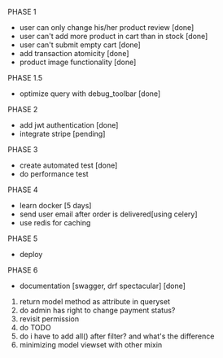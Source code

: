 PHASE 1
- user can only change his/her product review [done]
- user can't add more product in cart than in stock [done]
- user can't submit empty cart [done]
- add transaction atomicity [done]
- product image functionality [done]

PHASE 1.5
- optimize query with debug_toolbar [done]
  
PHASE 2
- add jwt authentication [done]
- integrate stripe [pending]

PHASE 3
- create automated test  [done]
- do performance test
  
PHASE 4
- learn docker [5 days]
- send user email after order is delivered[using celery]
- use redis for caching

PHASE 5
- deploy

PHASE 6
- documentation [swagger, drf spectacular] [done]





1. return model method as attribute in queryset
2. do admin has right to change payment status?
3. revisit permission
4. do TODO 
5. do i have to add all() after filter? and what's the difference 
6. minimizing model viewset with other mixin






